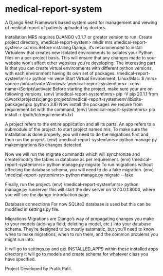 # medical-report-system
A Django Rest Framework based system used for management and viewing of medical report of patients uploaded by doctors.

Installation
MRS requires DJANGO v3.1.7 or greater version to run.
Create project directory,
\medical-report-system> mkdir mrs
\medical-report-system> cd mrs
Before installing Django, it’s recommended to install Virtualenv that creates new isolated environments to isolates your Python files on a per-project basis. This will ensure that any changes made to your website won’t affect other websites you’re developing. The interesting part is that you can create virtual environments with different python versions, with each environment having its own set of packages.
\medical-report-system\mrs> python -m venv <env-name>
Start Virtual Environment,
Linux/Mac:
$ /mrs» source <env-name>/bin/activate
Windows:
\medical-report-system\mrs> .\<env-name>\Scripts\activate
Before starting the project, make sure your are on following versions,
(env) \medical-report-system\mrs> pip -V
pip 20.1.1 from d:\work\projects\django projects\medical-report-system\env\lib\site-packages\pip (python 3.8)
Now install the packages we require from requirement.txt with the command,
(env) \medical-report-system\mrs> pip install -r /path/to/requirements.txt


A project refers to the entire application and all its parts.
An app refers to a submodule of the project.
to start project named mis,
To make sure the installation is done properly, you will need to do the migrations first and then run the project.
(env) \medical-report-system\mrs> python manage.py makemigrations
No changes detected

Now we will run the migrate commands which will synchronize and create/modify the tables in database as per requirement.
(env) \medical-report-system\mrs> python manage.py migrate
To run migrations without affecting the database schema, you will need to do a fake migration.
(env) \medical-report-system\mrs> python manage.py migrate --fake

Finally, run the project.
(env) \medical-report-system\mrs> python manage.py runserver
this will start the dev server on 127.0.0.1:8000, where you will see the django-introduction page.

Database connections
For now SQLite3 database is used but this can be modified in settings.py file.

Migrations
Migrations are Django’s way of propagating changes you make to your models (adding a field, deleting a model, etc.) into your database schema. They’re designed to be mostly automatic, but you’ll need to know when to make migrations, when to run them, and the common problems you might run into.

It will go to settings.py and get INSTALLED_APPS
within these installed apps directory it will go to models and create schema for whatever class you have specified.

Project Developed by Pratik Patil.

